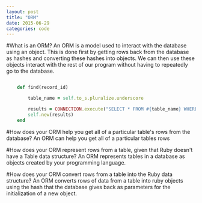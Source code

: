 ```yaml
---
layout: post
title: "ORM"
date: 2015-06-29
categories: code
---
```




#What is an ORM?
An ORM is a model used to interact with the database using an object. This is done first by getting rows back from the 
database as hashes and converting these hashes into objects. We can then use these objects interact with the rest of our
program without having to repeatedly go to the database.

```ruby

    def find(record_id)

        table_name = self.to_s.pluralize.underscore

        results = CONNECTION.execute("SELECT * FROM #{table_name} WHERE id = #{record_id}").first
        self.new(results)
    end
```

#How does your ORM help you get all of a particular table's rows from the database?
An ORM can help you get all of a particular tables rows


#How does your ORM represent rows from a table, given that Ruby doesn't have a Table data structure?
An ORM represents tables in a database as objects created by your programming language.


#How does your ORM convert rows from a table into the Ruby data structure?
An ORM converts rows of data from a table into ruby objects using the hash that the database gives back as parameters
for the initialization of a new object.
